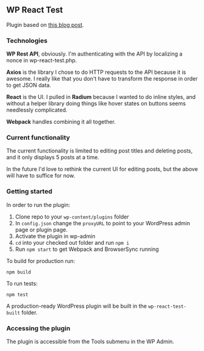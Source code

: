 ## WP React Test

Plugin based on [this blog post](https://deliciousbrains.com/develop-wordpress-plugin-webpack-3-react/).

### Technologies

**WP Rest API**, obviously. I'm authenticating with the API by localizing a nonce in wp-react-test.php.

**Axios** is the library I chose to do HTTP requests to the API because it is awesome. I really like that you don't have to transform the response in order to get JSON data.

**React** is the UI. I pulled in **Radium** because I wanted to do inline styles, and without a helper library doing things like hover states on buttons seems needlessly complicated.
  
**Webpack** handles combining it all together.

### Current functionality

The current functionality is limited to editing post titles and deleting posts, and it only displays 5 posts at a time.

In the future I'd love to rethink the current UI for editing posts, but the above will have to suffice for now.

### Getting started

In order to run the plugin:

1. Clone repo to your `wp-content/plugins` folder
1. In `config.json` change the `proxyURL` to point to your WordPress admin page or plugin page.
1. Activate the plugin in wp-admin
1. `cd` into your checked out folder and run `npm i`
1. Run `npm start` to get Webpack and BrowserSync running

To build for production run:

`npm build`

To run tests: 

`npm test`

A production-ready WordPress plugin will be built in the `wp-react-test-built` folder.

### Accessing the plugin

The plugin is accessible from the Tools submenu in the WP Admin.
